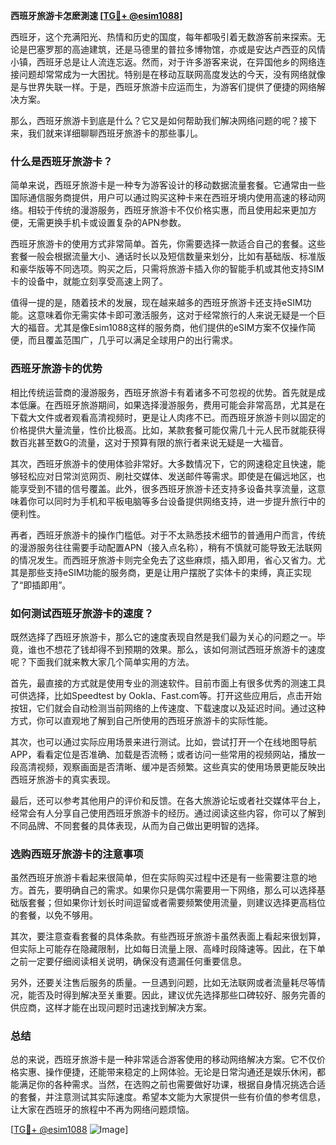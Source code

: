 **西班牙旅游卡怎麽測速 [[TG💪+ @esim1088](https://t.me/s/esim1088)]**

西班牙，这个充满阳光、热情和历史的国度，每年都吸引着无数游客前来探索。无论是巴塞罗那的高迪建筑，还是马德里的普拉多博物馆，亦或是安达卢西亚的风情小镇，西班牙总是让人流连忘返。然而，对于许多游客来说，在异国他乡的网络连接问题却常常成为一大困扰。特别是在移动互联网高度发达的今天，没有网络就像是与世界失联一样。于是，西班牙旅游卡应运而生，为游客们提供了便捷的网络解决方案。

那么，西班牙旅游卡到底是什么？它又是如何帮助我们解决网络问题的呢？接下来，我们就来详细聊聊西班牙旅游卡的那些事儿。

### 什么是西班牙旅游卡？

简单来说，西班牙旅游卡是一种专为游客设计的移动数据流量套餐。它通常由一些国际通信服务商提供，用户可以通过购买这种卡来在西班牙境内使用高速的移动网络。相较于传统的漫游服务，西班牙旅游卡不仅价格实惠，而且使用起来更加方便，无需更换手机卡或设置复杂的APN参数。

西班牙旅游卡的使用方式非常简单。首先，你需要选择一款适合自己的套餐。这些套餐一般会根据流量大小、通话时长以及短信数量来划分，比如有基础版、标准版和豪华版等不同选项。购买之后，只需将旅游卡插入你的智能手机或其他支持SIM卡的设备中，就能立刻享受高速上网了。

值得一提的是，随着技术的发展，现在越来越多的西班牙旅游卡还支持eSIM功能。这意味着你无需实体卡即可激活服务，这对于经常旅行的人来说无疑是一个巨大的福音。尤其是像Esim1088这样的服务商，他们提供的eSIM方案不仅操作简便，而且覆盖范围广，几乎可以满足全球用户的出行需求。

### 西班牙旅游卡的优势

相比传统运营商的漫游服务，西班牙旅游卡有着诸多不可忽视的优势。首先就是成本低廉。在西班牙旅游期间，如果选择漫游服务，费用可能会非常高昂，尤其是在下载大文件或者观看高清视频时，更是让人肉疼不已。而西班牙旅游卡则以固定的价格提供大量流量，性价比极高。比如，某款套餐可能仅需几十元人民币就能获得数百兆甚至数G的流量，这对于预算有限的旅行者来说无疑是一大福音。

其次，西班牙旅游卡的使用体验非常好。大多数情况下，它的网速稳定且快速，能够轻松应对日常浏览网页、刷社交媒体、发送邮件等需求。即使是在偏远地区，也能享受到不错的信号覆盖。此外，很多西班牙旅游卡还支持多设备共享流量，这意味着你可以同时为手机和平板电脑等多台设备提供网络支持，进一步提升旅行中的便利性。

再者，西班牙旅游卡的操作门槛低。对于不太熟悉技术细节的普通用户而言，传统的漫游服务往往需要手动配置APN（接入点名称），稍有不慎就可能导致无法联网的情况发生。而西班牙旅游卡则完全免去了这些麻烦，插入即用，省心又省力。尤其是那些支持eSIM功能的服务商，更是让用户摆脱了实体卡的束缚，真正实现了“即插即用”。

### 如何测试西班牙旅游卡的速度？

既然选择了西班牙旅游卡，那么它的速度表现自然是我们最为关心的问题之一。毕竟，谁也不想花了钱却得不到预期的效果。那么，该如何测试西班牙旅游卡的速度呢？下面我们就来教大家几个简单实用的方法。

首先，最直接的方式就是使用专业的测速软件。目前市面上有很多优秀的测速工具可供选择，比如Speedtest by Ookla、Fast.com等。打开这些应用后，点击开始按钮，它们就会自动检测当前网络的上传速度、下载速度以及延迟时间。通过这种方式，你可以直观地了解到自己所使用的西班牙旅游卡的实际性能。

其次，也可以通过实际应用场景来进行测试。比如，尝试打开一个在线地图导航APP，看看定位是否准确、加载是否流畅；或者访问一些常用的视频网站，播放一段高清视频，观察画面是否清晰、缓冲是否频繁。这些真实的使用场景更能反映出西班牙旅游卡的真实表现。

最后，还可以参考其他用户的评价和反馈。在各大旅游论坛或者社交媒体平台上，经常会有人分享自己使用西班牙旅游卡的经历。通过阅读这些内容，你可以了解到不同品牌、不同套餐的具体表现，从而为自己做出更明智的选择。

### 选购西班牙旅游卡的注意事项

虽然西班牙旅游卡看起来很简单，但在实际购买过程中还是有一些需要注意的地方。首先，要明确自己的需求。如果你只是偶尔需要用一下网络，那么可以选择基础版套餐；但如果你计划长时间逗留或者需要频繁使用流量，则建议选择更高档位的套餐，以免不够用。

其次，要注意查看套餐的具体条款。有些西班牙旅游卡虽然表面上看起来很划算，但实际上可能存在隐藏限制，比如每日流量上限、高峰时段降速等。因此，在下单之前一定要仔细阅读相关说明，确保没有遗漏任何重要信息。

另外，还要关注售后服务的质量。一旦遇到问题，比如无法联网或者流量耗尽等情况，能否及时得到解决至关重要。因此，建议优先选择那些口碑较好、服务完善的供应商，这样才能在出现问题时迅速找到解决方案。

### 总结

总的来说，西班牙旅游卡是一种非常适合游客使用的移动网络解决方案。它不仅价格实惠、操作便捷，还能带来稳定的上网体验。无论是日常沟通还是娱乐休闲，都能满足你的各种需求。当然，在选购之前也需要做好功课，根据自身情况挑选合适的套餐，并注意测试其实际速度。希望本文能为大家提供一些有价值的参考信息，让大家在西班牙的旅程中不再为网络问题烦恼。

[[TG💪+ @esim1088](https://t.me/s/esim1088) ![Image](https://i.postimg.cc/4NQfJmqS/Snipaste-2025-05-13-00-14-12.png)]